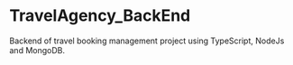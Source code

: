 # TravelAgency_BackEnd
Backend of travel booking management project using TypeScript, NodeJs and MongoDB.


